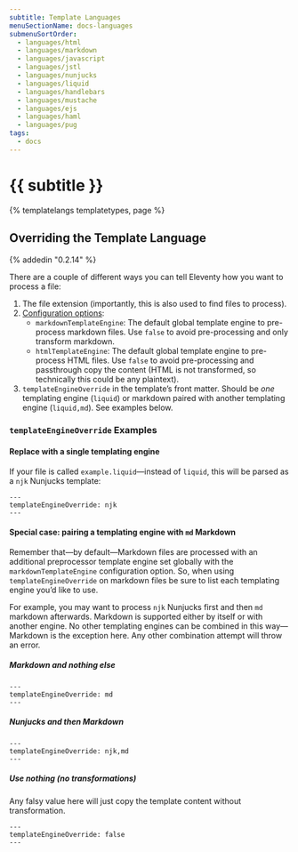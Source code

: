 ```yaml
---
subtitle: Template Languages
menuSectionName: docs-languages
submenuSortOrder:
  - languages/html
  - languages/markdown
  - languages/javascript
  - languages/jstl
  - languages/nunjucks
  - languages/liquid
  - languages/handlebars
  - languages/mustache
  - languages/ejs
  - languages/haml
  - languages/pug
tags:
  - docs
---
```

# {{ subtitle }}

{% templatelangs templatetypes, page %}

## Overriding the Template Language

{% addedin "0.2.14" %}

There are a couple of different ways you can tell Eleventy how you want to process a file:

1. The file extension (importantly, this is also used to find files to process).
2. [Configuration options](/docs/config/):
    * `markdownTemplateEngine`: The default global template engine to pre-process markdown files. Use `false` to avoid pre-processing and only transform markdown.
    * `htmlTemplateEngine`: The default global template engine to pre-process HTML files. Use `false` to avoid pre-processing and passthrough copy the content (HTML is not transformed, so technically this could be any plaintext).
3. `templateEngineOverride` in the template’s front matter. Should be _one_ templating engine (`liquid`) or markdown paired with another templating engine (`liquid,md`). See examples below.

### `templateEngineOverride` Examples

#### Replace with a single templating engine

If your file is called `example.liquid`—instead of `liquid`, this will be parsed as a `njk` Nunjucks template:

```
---
templateEngineOverride: njk
---
```

#### Special case: pairing a templating engine with `md` Markdown

Remember that—by default—Markdown files are processed with an additional preprocessor template engine set globally with the `markdownTemplateEngine` configuration option. So, when using `templateEngineOverride` on markdown files be sure to list each templating engine you’d like to use.

For example, you may want to process `njk` Nunjucks first and then `md` markdown afterwards. Markdown is supported either by itself or with another engine. No other templating engines can be combined in this way—Markdown is the exception here. Any other combination attempt will throw an error.

##### Markdown and nothing else

```
---
templateEngineOverride: md
---
```

##### Nunjucks and then Markdown

```
---
templateEngineOverride: njk,md
---
```

##### Use nothing (no transformations)

Any falsy value here will just copy the template content without transformation.

```
---
templateEngineOverride: false
---
```
